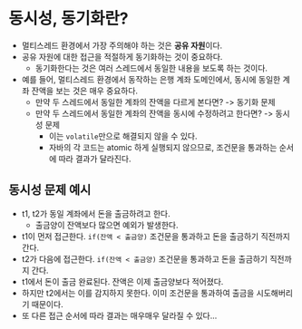 # 동시성, 동기화란?

- 멀티스레드 환경에서 가장 주의해야 하는 것은 **공유 자원**이다.
- 공유 자원에 대한 접근을 적절하게 동기화하는 것이 중요하다.
  - 동기화한다는 것은 여러 스레드에서 동일한 내용을 보도록 하는 것이다.
- 예를 들어, 멀티스레드 환경에서 동작하는 은행 계좌 도메인에서, 동시에 동일한 계좌 잔액을 보는 것은 매우 중요하다.
  - 만약 두 스레드에서 동일한 계좌의 잔액을 다르게 본다면? -> 동기화 문제
  - 만약 두 스레드에서 동일한 계좌의 잔액을 동시에 수정하려고 한다면? -> 동시성 문제
    - 이는 `volatile`만으로 해결되지 않을 수 있다.
    - 자바의 각 코드는 atomic 하게 실행되지 않으므로, 조건문을 통과하는 순서에 따라 결과가 달라진다.

## 동시성 문제 예시

- t1, t2가 동일 계좌에서 돈을 출금하려고 한다.
  - 출금양이 잔액보다 많으면 예외가 발생한다.
- t1이 먼저 접근한다. `if(잔액 < 출금양)` 조건문을 통과하고 돈을 출금하기 직전까지 간다.
- t2가 다음에 접근한다. `if(잔액 < 출금양)` 조건문을 통과하고 돈을 출금하기 직전까지 간다.
- t1에서 돈이 출금 완료된다. 잔액은 이제 출금양보다 적어졌다.
- 하지만 t2에서는 이를 감지하지 못한다. 이미 조건문을 통과하여 출금을 시도해버리기 때문이다.
- 또 다른 접근 순서에 따라 결과는 매우매우 달라질 수 있다...
